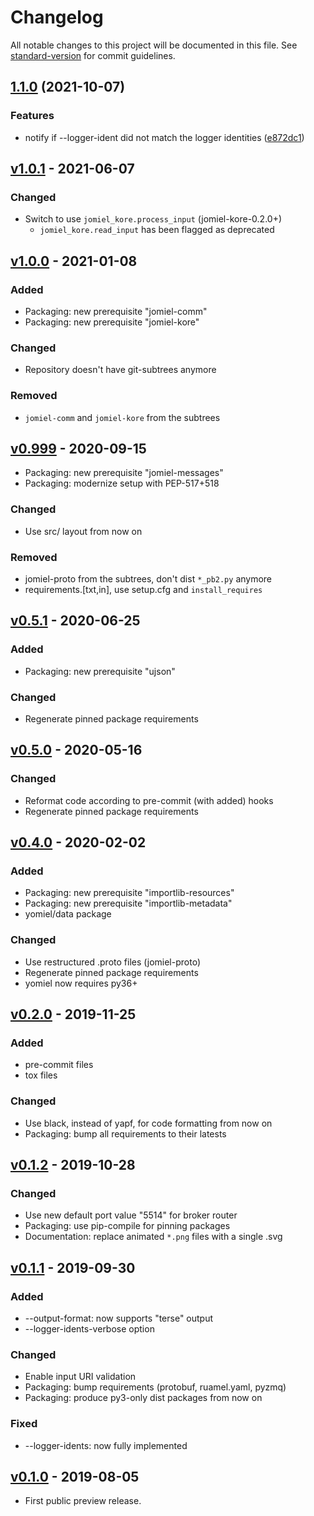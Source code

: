 # Changelog

All notable changes to this project will be documented in this file. See [standard-version](https://github.com/conventional-changelog/standard-version) for commit guidelines.

## [1.1.0](https://github.com/guendto/yomiel/compare/v1.0.1...v1.1.0) (2021-10-07)


### Features

* notify if --logger-ident did not match the logger identities ([e872dc1](https://github.com/guendto/yomiel/commit/e872dc19f9554eec7cdc9fbbecf9df748393da8d))

## [v1.0.1] - 2021-06-07

### Changed

* Switch to use `jomiel_kore.process_input` (jomiel-kore-0.2.0+)
  * `jomiel_kore.read_input` has been flagged as deprecated

## [v1.0.0] - 2021-01-08

### Added

* Packaging: new prerequisite "jomiel-comm"
* Packaging: new prerequisite "jomiel-kore"

### Changed

* Repository doesn't have git-subtrees anymore

### Removed

* `jomiel-comm` and `jomiel-kore` from the subtrees

## [v0.999] - 2020-09-15

* Packaging: new prerequisite "jomiel-messages"
* Packaging: modernize setup with PEP-517+518

### Changed

* Use src/ layout from now on

### Removed

* jomiel-proto from the subtrees, don't dist `*_pb2.py` anymore
* requirements.[txt,in], use setup.cfg and `install_requires`

## [v0.5.1] - 2020-06-25

### Added

* Packaging: new prerequisite "ujson"

### Changed

* Regenerate pinned package requirements

## [v0.5.0] - 2020-05-16

### Changed

* Reformat code according to pre-commit (with added) hooks
* Regenerate pinned package requirements

## [v0.4.0] - 2020-02-02

### Added

* Packaging: new prerequisite "importlib-resources"
* Packaging: new prerequisite "importlib-metadata"
* yomiel/data package

### Changed

* Use restructured .proto files (jomiel-proto)
* Regenerate pinned package requirements
* yomiel now requires py36+

## [v0.2.0] - 2019-11-25

### Added

* pre-commit files
* tox files

### Changed

* Use black, instead of yapf, for code formatting from now on
* Packaging: bump all requirements to their latests

## [v0.1.2] - 2019-10-28

### Changed

* Use new default port value "5514" for broker router
* Packaging: use pip-compile for pinning packages
* Documentation: replace animated `*.png` files with a single .svg

## [v0.1.1] - 2019-09-30

### Added

* --output-format: now supports "terse" output
* --logger-idents-verbose option

### Changed

* Enable input URI validation
* Packaging: bump requirements (protobuf, ruamel.yaml, pyzmq)
* Packaging: produce py3-only dist packages from now on

### Fixed

* --logger-idents: now fully implemented

## [v0.1.0] - 2019-08-05

* First public preview release.

[v1.0.1]: https://github.com/guendto/jomiel-yomiel/compare/v1.0.0..v1.0.1
[v1.0.0]: https://github.com/guendto/jomiel-yomiel/compare/v0.999..v1.0.0
[v0.999]: https://github.com/guendto/jomiel-yomiel/compare/v0.5.0..v0.999
[v0.5.1]: https://github.com/guendto/jomiel-yomiel/compare/v0.5.0..v0.5.1
[v0.5.0]: https://github.com/guendto/jomiel-yomiel/compare/v0.4.0..v0.5.0
[v0.4.0]: https://github.com/guendto/jomiel-yomiel/compare/v0.2.0..v0.4.0
[v0.2.0]: https://github.com/guendto/jomiel-yomiel/compare/v0.1.2..v0.2.0
[v0.1.2]: https://github.com/guendto/jomiel-yomiel/compare/v0.1.1..v0.1.2
[v0.1.1]: https://github.com/guendto/jomiel-yomiel/compare/v0.1.0..v0.1.1
[v0.1.0]: https://github.com/guendto/jomiel-yomiel/releases/tag/v0.1.0
